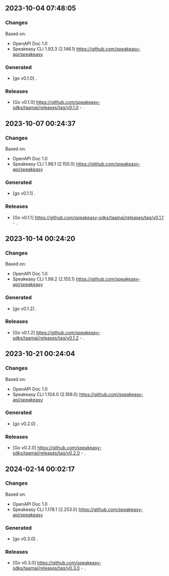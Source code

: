 

## 2023-10-04 07:48:05
### Changes
Based on:
- OpenAPI Doc 1.0 
- Speakeasy CLI 1.93.3 (2.146.1) https://github.com/speakeasy-api/speakeasy
### Generated
- [go v0.1.0] .
### Releases
- [Go v0.1.0] https://github.com/speakeasy-sdks/taamai/releases/tag/v0.1.0 - .

## 2023-10-07 00:24:37
### Changes
Based on:
- OpenAPI Doc 1.0 
- Speakeasy CLI 1.96.1 (2.150.0) https://github.com/speakeasy-api/speakeasy
### Generated
- [go v0.1.1] .
### Releases
- [Go v0.1.1] https://github.com/speakeasy-sdks/taamai/releases/tag/v0.1.1 - .

## 2023-10-14 00:24:20
### Changes
Based on:
- OpenAPI Doc 1.0 
- Speakeasy CLI 1.99.2 (2.155.1) https://github.com/speakeasy-api/speakeasy
### Generated
- [go v0.1.2] .
### Releases
- [Go v0.1.2] https://github.com/speakeasy-sdks/taamai/releases/tag/v0.1.2 - .

## 2023-10-21 00:24:04
### Changes
Based on:
- OpenAPI Doc 1.0 
- Speakeasy CLI 1.104.0 (2.169.0) https://github.com/speakeasy-api/speakeasy
### Generated
- [go v0.2.0] .
### Releases
- [Go v0.2.0] https://github.com/speakeasy-sdks/taamai/releases/tag/v0.2.0 - .

## 2024-02-14 00:02:17
### Changes
Based on:
- OpenAPI Doc 1.0 
- Speakeasy CLI 1.178.1 (2.253.0) https://github.com/speakeasy-api/speakeasy
### Generated
- [go v0.3.0] .
### Releases
- [Go v0.3.0] https://github.com/speakeasy-sdks/taamai/releases/tag/v0.3.0 - .